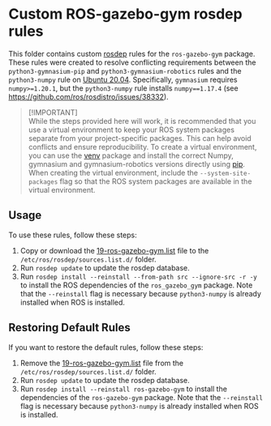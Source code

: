 # Custom ROS-gazebo-gym rosdep rules

This folder contains custom [rosdep](https://wiki.ros.org/rosdep) rules for the `ros-gazebo-gym` package. These rules were created to resolve conflicting requirements between the `python3-gymnasium-pip` and `python3-gymnasium-robotics` rules and the `python3-numpy` rule on [Ubuntu 20.04](https://releases.ubuntu.com/focal/). Specifically, `gymnasium` requires `numpy>=1.20.1`, but the `python3-numpy` rule installs `numpy==1.17.4` (see https://github.com/ros/rosdistro/issues/38332).

> \[!IMPORTANT]\
> While the steps provided here will work, it is recommended that you use a virtual environment to keep your ROS system packages separate from your project-specific packages. This can help avoid conflicts and ensure reproducibility. To create a virtual environment, you can use the [venv](https://docs.python.org/3/library/venv.html) package and install the correct Numpy, gymnasium and gymnasium-robotics versions directly using [pip](https://pypi.org/project/pip/). When creating the virtual environment, include the `--system-site-packages` flag so that the ROS system packages are available in the virtual environment.

## Usage

To use these rules, follow these steps:

1.  Copy or download the [19-ros-gazebo-gym.list](https://github.com/rickstaa/ros-gazebo-gym/tree/noetic/rosdep/19-ros-gazebo-gym.list) file to the `/etc/ros/rosdep/sources.list.d/` folder.
2.  Run `rosdep update` to update the rosdep database.
3.  Run `rosdep install --reinstall --from-path src --ignore-src -r -y` to install the ROS dependencies of the `ros_gazebo_gym` package. Note that the `--reinstall` flag is necessary because `python3-numpy` is already installed when ROS is installed.

## Restoring Default Rules

If you want to restore the default rules, follow these steps:

1.  Remove the [19-ros-gazebo-gym.list](https://github.com/rickstaa/ros-gazebo-gym/tree/noetic/rosdep/19-ros-gazebo-gym.list) file from the `/etc/ros/rosdep/sources.list.d/` folder.
2.  Run `rosdep update` to update the rosdep database.
3.  Run `rosdep install --reinstall ros-gazebo-gym` to install the dependencies of the `ros-gazebo-gym` package. Note that the `--reinstall` flag is necessary because `python3-numpy` is already installed when ROS is installed.
